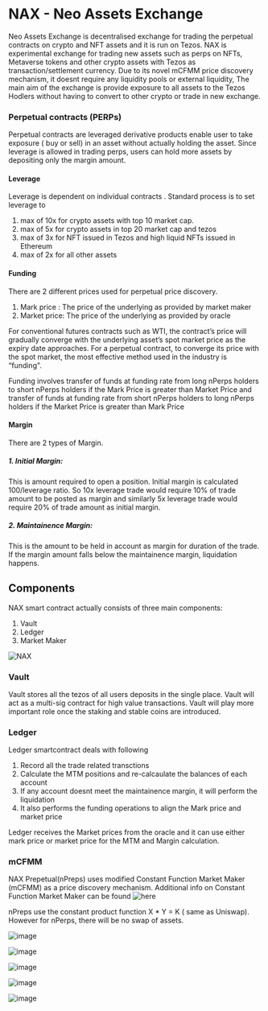 # NAX - Neo Assets Exchange

Neo Assets Exchange is decentralised exchange for trading the perpetual contracts on crypto and NFT assets and it is run on Tezos.
NAX is experimental exchange for trading new assets such as perps on NFTs, Metaverse tokens and other crypto assets with Tezos as transaction/settlement currency.
Due to its novel mCFMM price discovery mechanism, it doesnt require any liquidity pools or external liquidity,
The main aim of the exchange is provide exposure to all assets to the Tezos Hodlers without having to convert to other crypto or trade in new exchange.

### Perpetual contracts (PERPs)

Perpetual contracts are leveraged derivative products enable user to take exposure ( buy or sell) in an asset without actually holding the asset.
Since leverage is allowed in trading perps, users can hold more assets by depositing only the margin amount. 



#### Leverage
Leverage is dependent on individual contracts . Standard process is to set leverage to

1. max of 10x for crypto assets with top 10 market cap. 
2. max of 5x for crypto assets in top 20 market cap and tezos
3. max of 3x for NFT issued in Tezos and high liquid NFTs issued in Ethereum
4. max of 2x for all other assets

#### Funding

There are 2 different prices used for perpetual price discovery.

1. Mark price : The price of the underlying as provided by market maker
2. Market price: The price of the underlying as provided by oracle

For conventional futures contracts such as WTI, the contract’s price will gradually converge with the underlying asset’s spot market price as the expiry date approaches. For a perpetual contract, to converge its price with the spot market, the most effective method used in the industry is “funding".

Funding involves transfer of funds at funding rate from long nPerps holders to short nPerps holders if the Mark Price is greater than Market Price and transfer of funds at funding rate from short nPerps holders to long nPerps holders if the Market Price is greater than Mark Price  

#### Margin

There are 2 types of Margin.
 ##### 1. Initial Margin: 
 
 This is amount required to open a position. Initial margin is calculated 100/leverage ratio.
 So 10x leverage trade would require 10% of trade amount to be posted as margin and similarly 5x leverage trade would require 20% of trade amount as initial margin.
 
 ##### 2. Maintainence Margin:

This is the amount to be held in account as margin for duration of the trade. If the margin amount falls below the maintainence margin, liquidation happens.


## Components

NAX smart contract actually consists of three main components:

1. Vault
2. Ledger
3. Market Maker


![NAX ](https://user-images.githubusercontent.com/33004854/140522034-a97552c9-a425-4025-9886-32736148f6fc.png)

### Vault

Vault stores all the tezos of all users deposits in the single place. Vault will act as a multi-sig contract for high value transactions.
Vault will play more important role once the staking and stable coins are introduced.

### Ledger

Ledger smartcontract deals with following 

1. Record all the trade related transctions
2. Calculate the MTM positions and re-calcaulate the balances of each account
3. If any account doesnt meet the maintainence margin, it will perform the liquidation
4. It also performs the funding operations to align the Mark price and market price

Ledger receives the Market prices from the oracle and it can use either mark price or market price for the MTM and Margin calculation. 


### mCFMM


NAX Prepetual(nPreps) uses modified Constant Function Market Maker (mCFMM) as a price discovery mechanism. Additional info on Constant Function Market Maker can be found ![here](https://medium.com/bollinger-investment-group/constant-function-market-makers-defis-zero-to-one-innovation-968f77022159)

nPreps use the constant product function  X * Y = K ( same as Uniswap). However for nPerps, there will be no swap of assets.


							
							

							
![image](https://user-images.githubusercontent.com/33004854/140507647-1de190cb-39b0-4c38-8b5c-a89133f88946.png)




							

							
![image](https://user-images.githubusercontent.com/33004854/140507692-cf231079-2d53-4718-b68c-4a643b6aad55.png)



							
							

							
![image](https://user-images.githubusercontent.com/33004854/140507754-9d912fe7-4d6d-4cd7-9bab-ff64e4d39bc7.png)



							

							
![image](https://user-images.githubusercontent.com/33004854/140507974-e1537d77-88cd-44e3-8a19-f697edcedbb1.png)



							

							
![image](https://user-images.githubusercontent.com/33004854/140508016-0e4e5919-44b7-45c3-9633-fa064483d888.png)



















